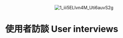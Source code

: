 <div align=center>
  
![1_iii5ELlvn4M_Uti6auvS2g](https://github.com/CAFECA-IO/KnowledgeManagement/assets/77717533/844c38ab-aa5d-48b7-bdeb-9456bd350ded)

</div>

# 使用者訪談 User interviews

